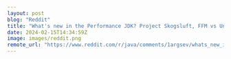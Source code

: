 ```yaml
---
layout: post
blog: "Reddit"
title: "What's new in the Performance JDK? Project Skogsluft, FFM vs Unsafe, Benchmark JITs"
date: 2024-02-15T14:34:59Z
image: images/reddit.png
remote_url: "https://www.reddit.com/r/java/comments/1argsev/whats_new_in_the_performance_jdk_project/"
---
```

